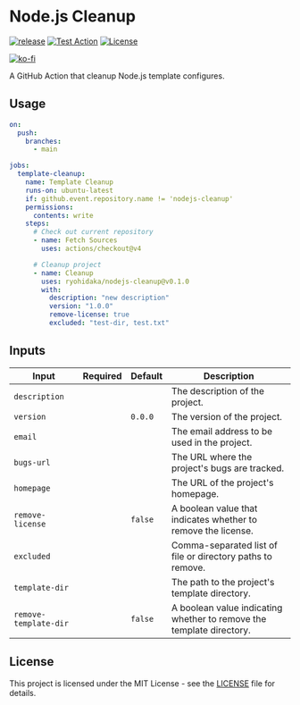 # Node.js Cleanup

[![release](https://badgen.net/github/release/ryohidaka/nodejs-cleanup)](https://github.com/ryohidaka/nodejs-cleanup/releases/)
[![Test Action](https://github.com/ryohidaka/nodejs-cleanup/actions/workflows/main.yml/badge.svg)](https://github.com/ryohidaka/nodejs-cleanup/actions/workflows/main.yml)
[![License](https://img.shields.io/badge/license-MIT-blue.svg)](https://opensource.org/licenses/MIT)

[![ko-fi](https://ko-fi.com/img/githubbutton_sm.svg)](https://ko-fi.com/B0B6TVH92)

A GitHub Action that cleanup Node.js template configures.

## Usage

```yml
on:
  push:
    branches:
      - main

jobs:
  template-cleanup:
    name: Template Cleanup
    runs-on: ubuntu-latest
    if: github.event.repository.name != 'nodejs-cleanup'
    permissions:
      contents: write
    steps:
      # Check out current repository
      - name: Fetch Sources
        uses: actions/checkout@v4

      # Cleanup project
      - name: Cleanup
        uses: ryohidaka/nodejs-cleanup@v0.1.0
        with:
          description: "new description"
          version: "1.0.0"
          remove-license: true
          excluded: "test-dir, test.txt"
```

## Inputs

| Input                 | Required | Default | Description                                                          |
| --------------------- | -------- | ------- | -------------------------------------------------------------------- |
| `description`         |          |         | The description of the project.                                      |
| `version`             |          | `0.0.0` | The version of the project.                                          |
| `email`               |          |         | The email address to be used in the project.                         |
| `bugs-url`            |          |         | The URL where the project's bugs are tracked.                        |
| `homepage`            |          |         | The URL of the project's homepage.                                   |
| `remove-license`      |          | `false` | A boolean value that indicates whether to remove the license.        |
| `excluded`            |          |         | Comma-separated list of file or directory paths to remove.           |
| `template-dir`        |          |         | The path to the project's template directory.                        |
| `remove-template-dir` |          | `false` | A boolean value indicating whether to remove the template directory. |

## License

This project is licensed under the MIT License - see the [LICENSE](LICENSE) file for details.

